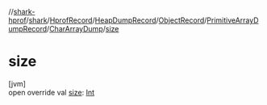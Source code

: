 //[shark-hprof](../../../../../../../index.md)/[shark](../../../../../index.md)/[HprofRecord](../../../../index.md)/[HeapDumpRecord](../../../index.md)/[ObjectRecord](../../index.md)/[PrimitiveArrayDumpRecord](../index.md)/[CharArrayDump](index.md)/[size](size.md)

# size

[jvm]\
open override val [size](size.md): [Int](https://kotlinlang.org/api/latest/jvm/stdlib/kotlin/-int/index.html)
